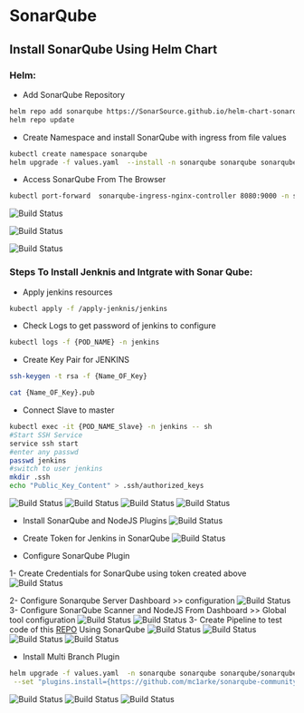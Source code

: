# SonarQube
## Install SonarQube Using Helm Chart
### Helm:
- Add SonarQube Repository
```sh
helm repo add sonarqube https://SonarSource.github.io/helm-chart-sonarqube
helm repo update

```
- Create Namespace and install SonarQube with ingress from file values 
```sh
kubectl create namespace sonarqube
helm upgrade -f values.yaml  --install -n sonarqube sonarqube sonarqube/sonarqube
```

- Access SonarQube From The Browser
```sh 
kubectl port-forward  sonarqube-ingress-nginx-controller 8080:9000 -n sonarqube  
```
![Build Status](https://github.com/mostafahassan097/SonarQube-Task/blob/master/Imgs/1.png)

![Build Status](https://github.com/mostafahassan097/SonarQube-Task/blob/master/Imgs/2.png)

![Build Status](https://github.com/mostafahassan097/SonarQube-Task/blob/master/Imgs/3-1.png)

### Steps To Install Jenknis and Intgrate with Sonar Qube:

- Apply jenkins resources
```sh
kubectl apply -f /apply-jenknis/jenkins
```
- Check Logs to get password of jenkins to configure
```sh
kubectl logs -f {POD_NAME} -n jenkins
```
- Create Key Pair for JENKINS 
```sh
ssh-keygen -t rsa -f {Name_OF_Key}

cat {Name_OF_Key}.pub

```
- Connect Slave to master
```sh
kubectl exec -it {POD_NAME_Slave} -n jenkins -- sh 
#Start SSH Service
service ssh start 
#enter any passwd
passwd jenkins
#switch to user jenkins
mkdir .ssh
echo "Public_Key_Content" > .ssh/authorized_keys
```

![Build Status](https://github.com/mostafahassan097/SonarQube-Task/blob/master/Imgs/3.png)
![Build Status](https://github.com/mostafahassan097/SonarQube-Task/blob/master/Imgs/4.png)
![Build Status](https://github.com/mostafahassan097/SonarQube-Task/blob/master/Imgs/5.png)
![Build Status](https://github.com/mostafahassan097/SonarQube-Task/blob/master/Imgs/6.png)
- Install SonarQube and NodeJS Plugins
![Build Status](https://github.com/mostafahassan097/SonarQube-Task/blob/master/Imgs/7.png)
- Create Token for Jenkins in SonarQube
![Build Status](https://github.com/mostafahassan097/SonarQube-Task/blob/master/Imgs/8.png)

- Configure SonarQube Plugin

1- Create Credentials for  SonarQube using token created above
![Build Status](https://github.com/mostafahassan097/SonarQube-Task/blob/master/Imgs/9.png)

2-  Configure Sonarqube Server Dashboard >> configuration
![Build Status](https://github.com/mostafahassan097/SonarQube-Task/blob/master/Imgs/11.png)
3- Configure SonarQube Scanner and NodeJS  From Dashboard >> Global tool configuration
![Build Status](https://github.com/mostafahassan097/SonarQube-Task/blob/master/Imgs/12.png)
![Build Status](https://github.com/mostafahassan097/SonarQube-Task/blob/master/Imgs/17.png)
3-  Create Pipeline to test code of this  [REPO](https://github.com/mostafahassan097/NodeJs-SonarQube) Using SonarQube
![Build Status](https://github.com/mostafahassan097/SonarQube-Task/blob/master/Imgs/13.png)
![Build Status](https://github.com/mostafahassan097/SonarQube-Task/blob/master/Imgs/14.png)
![Build Status](https://github.com/mostafahassan097/SonarQube-Task/blob/master/Imgs/15.png)
![Build Status](https://github.com/mostafahassan097/SonarQube-Task/blob/master/Imgs/16.png)


- Install Multi Branch Plugin


```sh
helm upgrade -f values.yaml  -n sonarqube sonarqube sonarqube/sonarqube \
 --set "plugins.install={https://github.com/mc1arke/sonarqube-community-branch-plugin/releases/download/1.8.0/sonarqube-community-branch-plugin-1.8.0.jar}" 
```

![Build Status](https://github.com/mostafahassan097/SonarQube-Task/blob/master/Imgs/18.png)
![Build Status](https://github.com/mostafahassan097/SonarQube-Task/blob/master/Imgs/19.png)
![Build Status](https://github.com/mostafahassan097/SonarQube-Task/blob/master/Imgs/20.png)